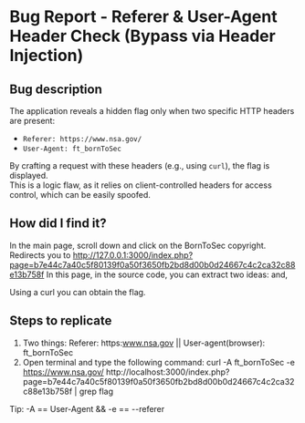# Bug Report - Referer & User-Agent Header Check (Bypass via Header Injection)

##  Bug description

The application reveals a hidden flag only when two specific HTTP headers are present:  
- `Referer: https://www.nsa.gov/`  
- `User-Agent: ft_bornToSec`  

By crafting a request with these headers (e.g., using `curl`), the flag is displayed.  
This is a logic flaw, as it relies on client-controlled headers for access control, which can be easily spoofed.


## How did I find it?

In the main page, scroll down and click on the BornToSec copyright.
Redirects you to http://127.0.0.1:3000/index.php?page=b7e44c7a40c5f80139f0a50f3650fb2bd8d00b0d24667c4c2ca32c88e13b758f
In this page, in the source code, you can extract two ideas: 
	<!--
		You must come from : "https://www.nsa.gov/".
	-->
and,
	<!--
		You must come from : "https://www.nsa.gov/".
	-->

Using a curl you can obtain the flag.

## Steps to replicate

1. Two things: Referer: https:www.nsa.gov || User-agent(browser): ft_bornToSec
2. Open terminal and type the following command:
	curl -A ft_bornToSec -e https://www.nsa.gov/ http://localhost:3000/index.php\?page\=b7e44c7a40c5f80139f0a50f3650fb2bd8d00b0d24667c4c2ca32c88e13b758f | grep flag

Tip: -A == User-Agent && -e == --referer

